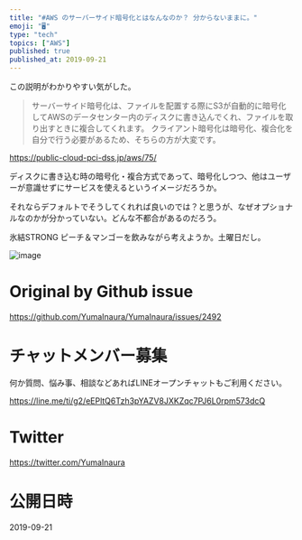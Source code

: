```yaml
---
title: "#AWS のサーバーサイド暗号化とはなんなのか？ 分からないままに。"
emoji: "🖥"
type: "tech"
topics: ["AWS"]
published: true
published_at: 2019-09-21
---
```


この説明がわかりやすい気がした。

>サーバーサイド暗号化は、ファイルを配置する際にS3が自動的に暗号化してAWSのデータセンター内のディスクに書き込んでくれ、ファイルを取り出すときに複合してくれます。
>クライアント暗号化は暗号化、複合化を自分で行う必要があるため、そちらの方が大変です。

https://public-cloud-pci-dss.jp/aws/75/

ディスクに書き込む時の暗号化・複合方式であって、暗号化しつつ、他はユーザーが意識せずにサービスを使えるというイメージだろうか。

それならデフォルトでそうしてくれれば良いのでは？と思うが、なぜオプショナルなのかが分かっていない。どんな不都合があるのだろう。

氷結STRONG ピーチ＆マンゴーを飲みながら考えようか。土曜日だし。

![image](https://user-images.githubusercontent.com/13635059/65365895-9239b900-dc58-11e9-9e16-5f776a7b7cc4.png)



# Original by Github issue

https://github.com/YumaInaura/YumaInaura/issues/2492








<!-- Update From Qiita API -->

# チャットメンバー募集


何か質問、悩み事、相談などあればLINEオープンチャットもご利用ください。

https://line.me/ti/g2/eEPltQ6Tzh3pYAZV8JXKZqc7PJ6L0rpm573dcQ





# Twitter


https://twitter.com/YumaInaura


<!-- Update From Qiita API -->



# 公開日時

2019-09-21
